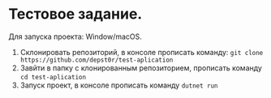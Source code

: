 # Тестовое задание.
Для запуска проекта: Window/macOS.
1. Склонировать репозиторий, в консоле прописать команду: `git clone https://github.com/depst0r/test-aplication`
2. Завйти в папку с клонированным репозиторием, прописать команду  `cd test-aplication`
3. Запуск проект, в консоле прописать команду `dutnet run`
